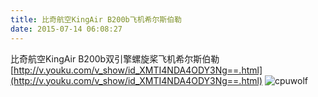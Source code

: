 ```yaml
---
title: 比奇航空KingAir B200b飞机希尔斯伯勒
date: 2015-07-14 06:08:27
---
```


比奇航空KingAir B200b双引擎螺旋桨飞机希尔斯伯勒
[http://v.youku.com/v_show/id_XMTI4NDA4ODY3Ng==.html](http://v.youku.com/v_show/id_XMTI4NDA4ODY3Ng==.html)
![cpuwolf](/images/data/attachment/201507/14/140819i61txhkzj1h6llqk.jpg)




